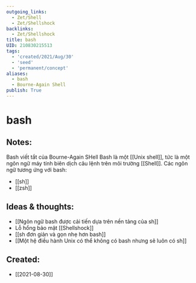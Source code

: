 ```yaml
---
outgoing_links:
  - Zet/Shell
  - Zet/Shellshock
backlinks:
  - Zet/Shellshock
title: bash
UID: 210830215513
tags:
  - 'created/2021/Aug/30'
  - 'seed'
  - 'permanent/concept'
aliases:
  - bash
  - Bourne-Again Shell
publish: True
---
```

# bash

## Notes:
Bash viết tắt của Bourne-Again SHell
Bash là một [[Unix shell]], tức là một ngôn ngữ máy tính biên dịch câu lệnh trên môi trường [[Shell]].
Các ngôn ngữ tương ứng với bash:
- [[sh]]
- [[zsh]]

## Ideas & thoughts:
- [[Ngôn ngữ bash được cải tiến dựa trên nền tảng của sh]]
- Lỗ hổng bảo mật [[Shellshock]]
- [[sh đơn giản và gọn nhẹ hơn bash]]
- [[Một hệ điều hành Unix có thể không có bash nhưng sẽ luôn có sh]]

## Created:
- [[2021-08-30]]
